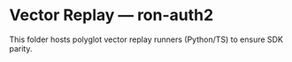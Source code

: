 # Vector Replay — ron-auth2

This folder hosts polyglot vector replay runners (Python/TS) to ensure SDK parity.